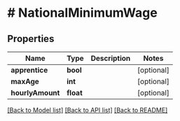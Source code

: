 # # NationalMinimumWage

## Properties

Name | Type | Description | Notes
------------ | ------------- | ------------- | -------------
**apprentice** | **bool** |  | [optional]
**maxAge** | **int** |  | [optional]
**hourlyAmount** | **float** |  | [optional]

[[Back to Model list]](../../README.md#models) [[Back to API list]](../../README.md#endpoints) [[Back to README]](../../README.md)
